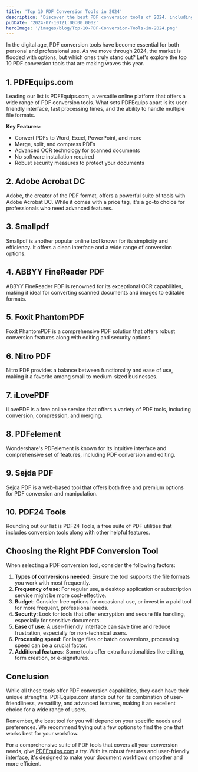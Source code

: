 ```yaml
---
title: 'Top 10 PDF Conversion Tools in 2024'
description: 'Discover the best PDF conversion tools of 2024, including online and desktop options for all your document needs'
pubDate: '2024-07-10T21:00:00.000Z'
heroImage: '/images/blog/Top-10-PDF-Conversion-Tools-in-2024.png'
---
```


In the digital age, PDF conversion tools have become essential for both personal and professional use. As we move through 2024, the market is flooded with options, but which ones truly stand out? Let's explore the top 10 PDF conversion tools that are making waves this year.

## 1. PDFEquips.com

Leading our list is PDFEquips.com, a versatile online platform that offers a wide range of PDF conversion tools. What sets PDFEquips apart is its user-friendly interface, fast processing times, and the ability to handle multiple file formats.

**Key Features:**
- Convert PDFs to Word, Excel, PowerPoint, and more
- Merge, split, and compress PDFs
- Advanced OCR technology for scanned documents
- No software installation required
- Robust security measures to protect your documents

## 2. Adobe Acrobat DC

Adobe, the creator of the PDF format, offers a powerful suite of tools with Adobe Acrobat DC. While it comes with a price tag, it's a go-to choice for professionals who need advanced features.

## 3. Smallpdf

Smallpdf is another popular online tool known for its simplicity and efficiency. It offers a clean interface and a wide range of conversion options.

## 4. ABBYY FineReader PDF

ABBYY FineReader PDF is renowned for its exceptional OCR capabilities, making it ideal for converting scanned documents and images to editable formats.

## 5. Foxit PhantomPDF

Foxit PhantomPDF is a comprehensive PDF solution that offers robust conversion features along with editing and security options.

## 6. Nitro PDF

Nitro PDF provides a balance between functionality and ease of use, making it a favorite among small to medium-sized businesses.

## 7. iLovePDF

iLovePDF is a free online service that offers a variety of PDF tools, including conversion, compression, and merging.

## 8. PDFelement

Wondershare's PDFelement is known for its intuitive interface and comprehensive set of features, including PDF conversion and editing.

## 9. Sejda PDF

Sejda PDF is a web-based tool that offers both free and premium options for PDF conversion and manipulation.

## 10. PDF24 Tools

Rounding out our list is PDF24 Tools, a free suite of PDF utilities that includes conversion tools along with other helpful features.

## Choosing the Right PDF Conversion Tool

When selecting a PDF conversion tool, consider the following factors:

1. **Types of conversions needed**: Ensure the tool supports the file formats you work with most frequently.
2. **Frequency of use**: For regular use, a desktop application or subscription service might be more cost-effective.
3. **Budget**: Consider free options for occasional use, or invest in a paid tool for more frequent, professional needs.
4. **Security**: Look for tools that offer encryption and secure file handling, especially for sensitive documents.
5. **Ease of use**: A user-friendly interface can save time and reduce frustration, especially for non-technical users.
6. **Processing speed**: For large files or batch conversions, processing speed can be a crucial factor.
7. **Additional features**: Some tools offer extra functionalities like editing, form creation, or e-signatures.

## Conclusion

While all these tools offer PDF conversion capabilities, they each have their unique strengths. PDFEquips.com stands out for its combination of user-friendliness, versatility, and advanced features, making it an excellent choice for a wide range of users.

Remember, the best tool for you will depend on your specific needs and preferences. We recommend trying out a few options to find the one that works best for your workflow.

For a comprehensive suite of PDF tools that covers all your conversion needs, give [PDFEquips.com](https://www.pdfequips.com) a try. With its robust features and user-friendly interface, it's designed to make your document workflows smoother and more efficient.